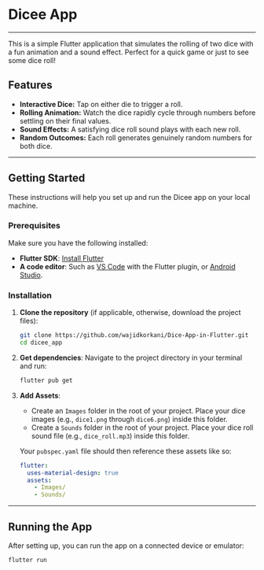 # Dicee App

---

This is a simple Flutter application that simulates the rolling of two dice with a fun animation and a sound effect. Perfect for a quick game or just to see some dice roll!

## Features

* **Interactive Dice:** Tap on either die to trigger a roll.
* **Rolling Animation:** Watch the dice rapidly cycle through numbers before settling on their final values.
* **Sound Effects:** A satisfying dice roll sound plays with each new roll.
* **Random Outcomes:** Each roll generates genuinely random numbers for both dice.

---

## Getting Started

These instructions will help you set up and run the Dicee app on your local machine.

### Prerequisites

Make sure you have the following installed:

* **Flutter SDK**: [Install Flutter](https://flutter.dev/docs/get-started/install)
* **A code editor**: Such as [VS Code](https://code.visualstudio.com/) with the Flutter plugin, or [Android Studio](https://developer.android.com/studio).

### Installation

1.  **Clone the repository** (if applicable, otherwise, download the project files):

    ```bash
    git clone https://github.com/wajidkorkani/Dice-App-in-Flutter.git
    cd dicee_app
    ```

2.  **Get dependencies**: Navigate to the project directory in your terminal and run:

    ```bash
    flutter pub get
    ```

3.  **Add Assets**:
    * Create an `Images` folder in the root of your project. Place your dice images (e.g., `dice1.png` through `dice6.png`) inside this folder.
    * Create a `Sounds` folder in the root of your project. Place your dice roll sound file (e.g., `dice_roll.mp3`) inside this folder.

    Your `pubspec.yaml` file should then reference these assets like so:

    ```yaml
    flutter:
      uses-material-design: true
      assets:
        - Images/
        - Sounds/
    ```

---

## Running the App

After setting up, you can run the app on a connected device or emulator:

```bash
flutter run